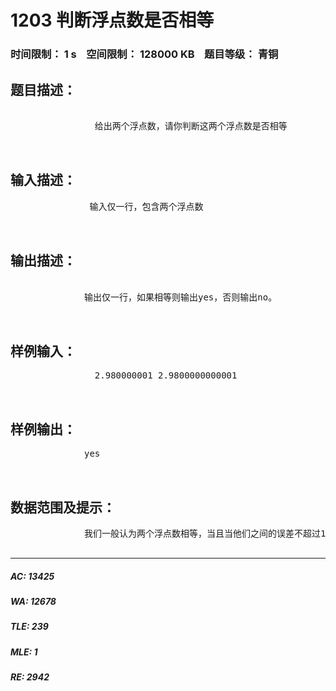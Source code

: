 # 1203 判断浮点数是否相等   
### 时间限制： 1 s&nbsp;&nbsp;&nbsp;&nbsp;空间限制： 128000 KB&nbsp;&nbsp;&nbsp;&nbsp;题目等级： 青铜  
## 题目描述：  

<pre>
             
                给出两个浮点数，请你判断这两个浮点数是否相等
              
            </pre>
  
  
## 输入描述：  

<pre>
               输入仅一行，包含两个浮点数

            </pre>
  
  
## 输出描述：  

<pre>
              
              输出仅一行，如果相等则输出yes，否则输出no。
              
            </pre>
  
  
## 样例输入：  

<pre>
                2.980000001 2.9800000000001

            </pre>
  
  
## 样例输出：  

<pre>
              yes

            </pre>
  
  
## 数据范围及提示：  

<pre>
              我们一般认为两个浮点数相等，当且当他们之间的误差不超过1e-8。
            </pre>
  
  
***  

##### AC: 13425  
##### WA: 12678  
##### TLE: 239  
##### MLE: 1  
##### RE: 2942  
